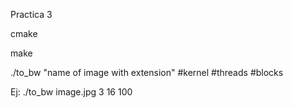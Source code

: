 Practica 3

cmake

make

./to_bw "name of image with extension" #kernel #threads #blocks

Ej: ./to_bw image.jpg 3 16 100
